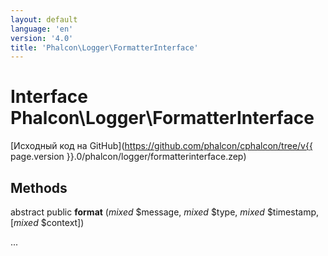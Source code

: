 ```yaml
---
layout: default
language: 'en'
version: '4.0'
title: 'Phalcon\Logger\FormatterInterface'
---
```


# Interface **Phalcon\Logger\FormatterInterface**

[Исходный код на GitHub](https://github.com/phalcon/cphalcon/tree/v{{ page.version }}.0/phalcon/logger/formatterinterface.zep)

## Methods

abstract public **format** (*mixed* $message, *mixed* $type, *mixed* $timestamp, [*mixed* $context])

...
